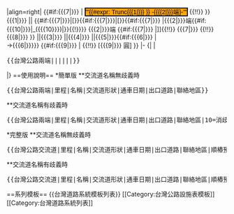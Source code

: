 <includeonly>
|align=right| {{#if:{{{7|}}} | <span class="nowrap" style="border: 2px solid black; background: orange; color: black; font-family:Arial Unicode MS,黑體,黑体, Arial;">'''{{#expr: Trunc{{{1|}}} }}&nbsp;-{{{{2|}}}端}-'''</span> {{!!}} }} {{{1|}}} || {{#if:{{{7|}}}|[}}{{#if:{{{7|}}}|[}}{{#if:{{{7|}}} |{{{2|}}}端{{#if:{{{10|}}}|_({{{10}}})|}}{{!}}}} {{{2|}}}端 {{#if:{{{7|}}} |]]{{!!}} {{{7|}}} {{!!}} {{{8|}}} }} ||{{{3|}}} ||{{{4|}}} ||{{{5|}}}{{#if:{{{6|}}} |<br />→{{{6|}}}}} {{#if:{{{9|}}} | {{!!}} [{{{9|}}} 圓] }}
|-
</includeonly>
<noinclude>
{|
|<pre>{{台灣公路兩端||||||}}</pre>
|}
==使用說明==
*簡單版
**交流道名稱無歧義時<pre>{{台灣公路兩端|里程|名稱|交流道形狀|通車日期|出口道路|聯絡地區}}</pre>
**交流道名稱有歧義時<pre>{{台灣公路兩端|里程|名稱|交流道形狀|通車日期|出口道路|聯絡地區|10=消歧義詞}}</pre>
*完整版
**交流道名稱無歧義時<pre>{{台灣公路交流道|里程|名稱|交流道形狀|通車日期|出口道路|聯絡地區|順樁預告|逆樁預告|示意圖}}</pre>
**交流道名稱有歧義時<pre>{{台灣公路交流道|里程|名稱|交流道形狀|通車日期|出口道路|聯絡地區|順樁預告|逆樁預告|示意圖|消歧義詞}}</pre>

==系列模板==
{{台灣道路系統模板列表}}
[[Category:台灣公路設施表模板]]
</noinclude>
[[Category:台灣道路系統列表]]